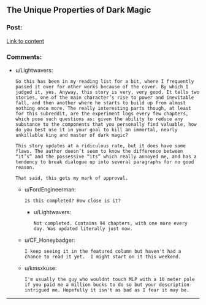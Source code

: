 ## The Unique Properties of Dark Magic

### Post:

[Link to content](https://www.fimfiction.net/story/439232/the-unique-properties-of-dark-magic)

### Comments:

- u/Lightwavers:
  ```
  So this has been in my reading list for a bit, where I frequently passed it over for other works because of the cover. By which I judged it, yes. Anyway, this story is very, very good. It tells two stories, one of the main character’s rise to power and inevitable fall, and then another where he starts to build up from almost nothing once more. The really interesting parts though, at least for this subreddit, are the experiment logs every few chapters, which pose such questions as: given the ability to reduce any substance to the components that you personally find valuable, how do you best use it in your goal to kill an immortal, nearly unkillable king and master of dark magic?

  This story updates at a ridiculous rate, but it does have some flaws. The author doesn’t seem to know the difference between “it’s” and the possessive “its” which really annoyed me, and has a tendency to break dialogue up into several paragraphs for no good reason.

  That said, this gets my mark of approval.
  ```

  - u/FordEngineerman:
    ```
    Is this completed? How close is it?
    ```

    - u/Lightwavers:
      ```
      Not completed. Contains 94 chapters, with one more every day. Was updated literally just now.
      ```

  - u/CF_Honeybadger:
    ```
    I keep seeing it in the featured column but haven't had a chance to read it yet.  I might start on it this weekend.
    ```

  - u/kmsxkuse:
    ```
    I'm usually the guy who wouldnt touch MLP with a 10 meter pole if you paid me a million bucks to do so but your description intrigued me. Hopefully it isn't as bad as I fear it may be.
    ```

---

